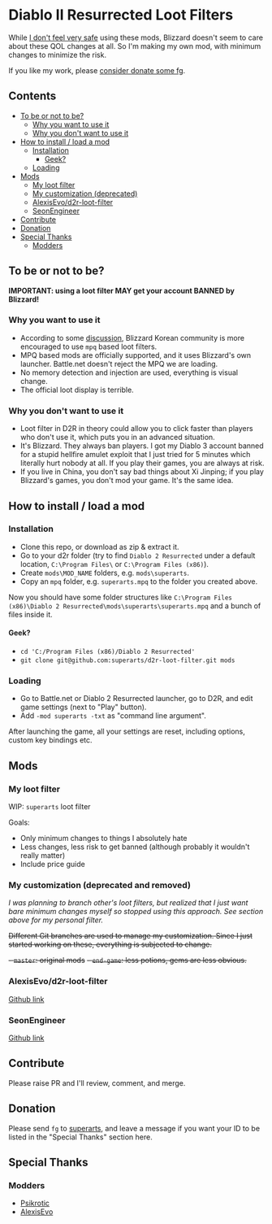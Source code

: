# Diablo II Resurrected Loot Filters

While [I don't feel very safe](https://www.reddit.com/r/Diablo/comments/qt208l/if_you_are_using_a_loot_filter_it_may_not_be_as/) using these mods, Blizzard doesn't seem to care about these QOL changes at all. So I'm making my own mod, with minimum changes to minimize the risk.

If you like my work, please [consider donate some fg](#donation).

<!-- START doctoc generated TOC please keep comment here to allow auto update -->
<!-- DON'T EDIT THIS SECTION, INSTEAD RE-RUN doctoc TO UPDATE -->
## Contents

- [To be or not to be?](#to-be-or-not-to-be)
  - [Why you want to use it](#why-you-want-to-use-it)
  - [Why you don't want to use it](#why-you-dont-want-to-use-it)
- [How to install / load a mod](#how-to-install--load-a-mod)
  - [Installation](#installation)
    - [Geek?](#geek)
  - [Loading](#loading)
- [Mods](#mods)
  - [My loot filter](#my-loot-filter)
  - [My customization (deprecated)](#my-customization-deprecated)
  - [AlexisEvo/d2r-loot-filter](#alexisevod2r-loot-filter)
  - [SeonEngineer](#seonengineer)
- [Contribute](#contribute)
- [Donation](#donation)
- [Special Thanks](#special-thanks)
  - [Modders](#modders)

<!-- END doctoc generated TOC please keep comment here to allow auto update -->

## To be or not to be?

**IMPORTANT: using a loot filter MAY get your account BANNED by Blizzard!**

### Why you want to use it

- According to some [discussion](https://www.reddit.com/r/Diablo/comments/qedwxg/d2r_loot_filter_not_bannable/), Blizzard Korean community is more encouraged to use `mpq` based loot filters.
- MPQ based mods are officially supported, and it uses Blizzard's own launcher. Battle.net doesn't reject the MPQ we are loading.
- No memory detection and injection are used, everything is visual change.
- The official loot display is terrible.

### Why you don't want to use it

- Loot filter in D2R in theory could allow you to click faster than players who don't use it, which puts you in an advanced situation.
- It's Blizzard. They always ban players. I got my Diablo 3 account banned for a stupid hellfire amulet exploit that I just tried for 5 minutes which literally hurt nobody at all. If you play their games, you are always at risk.
- If you live in China, you don't say bad things about Xi Jinping; if you play Blizzard's games, you don't mod your game. It's the same idea.

## How to install / load a mod

### Installation

- Clone this repo, or download as zip & extract it.
- Go to your d2r folder (try to find `Diablo 2 Resurrected` under a default location, `C:\Program Files\` or `C:\Program Files (x86)`).
- Create `mods\MOD_NAME` folders, e.g. `mods\superarts`.
- Copy an `mpq` folder, e.g. `superarts.mpq` to the folder you created above.

Now you should have some folder structures like `C:\Program Files (x86)\Diablo 2 Resurrected\mods\superarts\superarts.mpq` and a bunch of files inside it.

#### Geek?

- `cd 'C:/Program Files (x86)/Diablo 2 Resurrected'`
- `git clone git@github.com:superarts/d2r-loot-filter.git mods`

### Loading

- Go to Battle.net or Diablo 2 Resurrected launcher, go to D2R, and edit game settings (next to "Play" button).
- Add `-mod superarts -txt` as "command line argument".

After launching the game, all your settings are reset, including options, custom key bindings etc.

## Mods

### My loot filter

WIP: `superarts` loot filter

Goals:

- Only minimum changes to things I absolutely hate
- Less changes, less risk to get banned (although probably it wouldn't really matter)
- Include price guide

### My customization (deprecated and removed)

*I was planning to branch other's loot filters, but realized that I just want bare minimum changes myself so stopped using this approach. See section above for my personal filter.*

~~Different Git branches are used to manage my customization. Since I just started working on these, everything is subjected to change.~~

~~- `master`: original mods~~
~~- `end-game`: less potions, gems are less obvious.~~

### AlexisEvo/d2r-loot-filter

[Github link](https://github.com/AlexisEvo/d2r-loot-filter)

### SeonEngineer

[Github link](https://github.com/SeonEngineer/D2R)

## Contribute

Please raise PR and I'll review, comment, and merge.

## Donation

Please send `fg` to [superarts](https://forums.d2jsp.org/user.php?i=1258378), and leave a message if you want your ID to be listed in the "Special Thanks" section here.

## Special Thanks

### Modders

- [Psikrotic](https://www.nexusmods.com/diablo2resurrected/users/39479425)
- [AlexisEvo](https://github.com/AlexisEvo)
